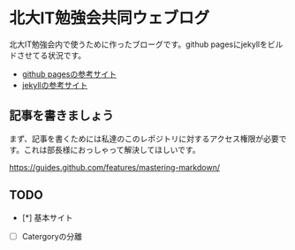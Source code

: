# 北大IT勉強会共同ウェブログ
北大IT勉強会内で使うために作ったブローグです。github pagesにjekyllをビルドさせてる状況です。

* [github pagesの参考サイト](https://pages.github.com/)
* [jekyllの参考サイト](https://jekyllrb.com/)

## 記事を書きましょう

まず、記事を書くためには私達のこのレポジトリに対するアクセス権限が必要です。これは部長様におっしゃって解決してほしいです。


https://guides.github.com/features/mastering-markdown/

## TODO
- [*] 基本サイト
- [ ] Catergoryの分離
